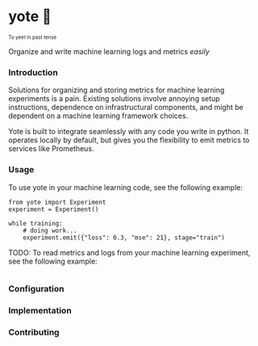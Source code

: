 # yote 🐴
<sub><sub>To yeet in past tense</sub></sub>

Organize and write machine learning logs and metrics *easily*

### Introduction
Solutions for organizing and storing metrics for machine learning experiments is a pain.
Existing solutions involve annoying setup instructions, dependence on infrastructural components,
and might be dependent on a machine learning framework choices.

Yote is built to integrate seamlessly with any code you write in python. It operates
locally by default, but gives you the flexibility to emit metrics to services like Prometheus. 

### Usage
To use yote in your machine learning code, see the following example:

```
from yote import Experiment
experiment = Experiment()

while training:
    # doing work...
    experiment.emit({"loss": 0.3, "mse": 21}, stage="train")

```
TODO: To read metrics and logs from your machine learning experiment, see the following example:
```

```

### Configuration

### Implementation

### Contributing
 
